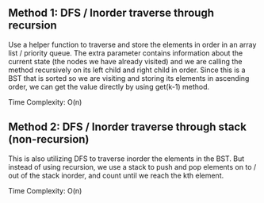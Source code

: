 ## Method 1: DFS / Inorder traverse through recursion

Use a helper function to traverse and store the elements in order in an array list / priority queue. The extra parameter contains information about the current state (the nodes we have already visited) and we are calling the method recursively on its left child and right child in order. Since this is a BST that is sorted so we are visiting and storing its elements in ascending order, we can get the value directly by using get(k-1) method.

Time Complexity: O(n)

## Method 2: DFS / Inorder traverse through stack (non-recursion)

This is also utilizing DFS to traverse inorder the elements in the BST. But instead of using recursion, we use a stack to push and pop elements on to / out of the stack inorder, and count until we reach the kth element.

Time Complexity: O(n)

